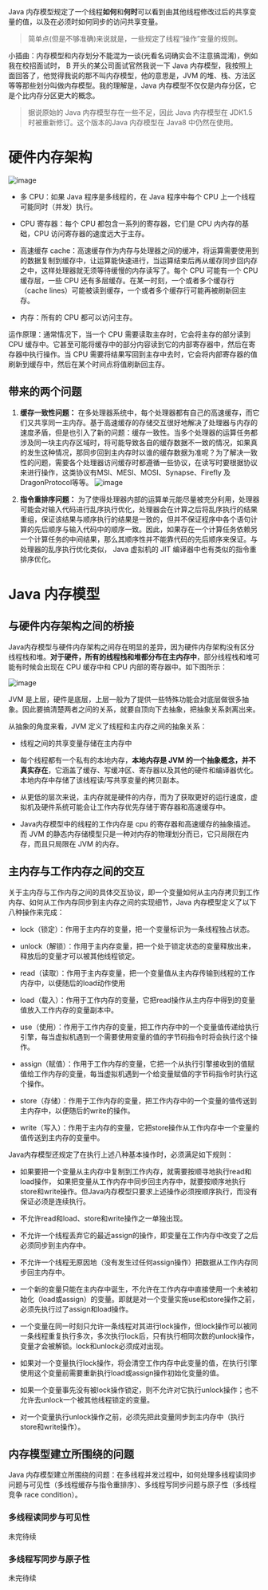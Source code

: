 Java 内存模型规定了一个线程**如何**和**何时**可以看到由其他线程修改过后的共享变量的值，以及在必须时如何同步的访问共享变量。

> 简单点(但是不够准确)来说就是，一些规定了线程“操作”变量的规则。

小插曲：内存模型和内存划分不能混为一谈(光看名词确实会不注意搞混淆)，例如我在校招面试时， B 开头的某公司面试官然我说一下 Java 内存模型，我按照上面回答了，他觉得我说的那不叫内存模型，他的意思是，JVM 的堆、栈、方法区等等那些划分叫做内存模型。我的理解是，Java 内存模型不仅仅是内存分区，它是个比内存分区更大的概念。

> 据说原始的 Java 内存模型存在一些不足，因此 Java 内存模型在 JDK1.5 时被重新修订。这个版本的Java 内存模型在 Java8 中仍然在使用。

# 硬件内存架构

![image](./1.png)

*   多 CPU：如果 Java 程序是多线程的，在 Java 程序中每个 CPU 上一个线程可能同时（并发）执行。

*   CPU 寄存器：每个 CPU 都包含一系列的寄存器，它们是 CPU 内内存的基础，CPU 访问寄存器的速度远大于主存。

*   高速缓存 cache：高速缓存作为内存与处理器之间的缓冲，将运算需要使用到的数据复制到缓存中，让运算能快速进行，当运算结束后再从缓存同步回内存之中，这样处理器就无须等待缓慢的内存读写了。每个 CPU 可能有一个 CPU 缓存层，一些 CPU 还有多层缓存。在某一时刻，一个或者多个缓存行（cache lines）可能被读到缓存，一个或者多个缓存行可能再被刷新回主存。

*   内存：所有的 CPU 都可以访问主存。

运作原理：通常情况下，当一个 CPU 需要读取主存时，它会将主存的部分读到 CPU 缓存中。它甚至可能将缓存中的部分内容读到它的内部寄存器中，然后在寄存器中执行操作。当 CPU 需要将结果写回到主存中去时，它会将内部寄存器的值刷新到缓存中，然后在某个时间点将值刷新回主存。

## 带来的两个问题

1.  **缓存一致性问题：** 在多处理器系统中，每个处理器都有自己的高速缓存，而它们又共享同一主内存。基于高速缓存的存储交互很好地解决了处理器与内存的速度矛盾，但是也引入了新的问题：缓存一致性。当多个处理器的运算任务都涉及同一块主内存区域时，将可能导致各自的缓存数据不一致的情况，如果真的发生这种情况，那同步回到主内存时以谁的缓存数据为准呢？为了解决一致性的问题，需要各个处理器访问缓存时都遵循一些协议，在读写时要根据协议来进行操作，这类协议有MSI、MESI、MOSI、Synapse、Firefly 及 DragonProtocol等等。
![image](./2.png)

2.  **指令重排序问题：** 为了使得处理器内部的运算单元能尽量被充分利用，处理器可能会对输入代码进行乱序执行优化，处理器会在计算之后将乱序执行的结果重组，保证该结果与顺序执行的结果是一致的，但并不保证程序中各个语句计算的先后顺序与输入代码中的顺序一致。因此，如果存在一个计算任务依赖另一个计算任务的中间结果，那么其顺序性并不能靠代码的先后顺序来保证。与处理器的乱序执行优化类似， Java 虚拟机的 JIT 编译器中也有类似的指令重排序优化。

# Java 内存模型

## 与硬件内存架构之间的桥接

Java内存模型与硬件内存架构之间存在明显的差异，因为硬件内存架构没有区分线程栈和堆。**对于硬件，所有的线程栈和堆都分布在主内存中**，部分线程栈和堆可能有时候会出现在 CPU 缓存中和 CPU 内部的寄存器中。如下图所示：

![image](./3.png)

JVM 是上层，硬件是底层，上层一般为了提供一些特殊功能会对底层做很多抽象。因此要搞清楚两者之间的关系，就要自顶向下去抽象，把抽象关系剥离出来。

从抽象的角度来看，JVM 定义了线程和主内存之间的抽象关系：

*   线程之间的共享变量存储在主内存中

*   每个线程都有一个私有的本地内存，**本地内存是 JVM 的一个抽象概念，并不真实存在**，它涵盖了缓存、写缓冲区、寄存器以及其他的硬件和编译器优化。本地内存中存储了该线程读/写共享变量的拷贝副本。

*   从更低的层次来说，主内存就是硬件的内存，而为了获取更好的运行速度，虚拟机及硬件系统可能会让工作内存优先存储于寄存器和高速缓存中。

*   Java内存模型中的线程的工作内存是 cpu 的寄存器和高速缓存的抽象描述。而 JVM 的静态内存储模型只是一种对内存的物理划分而已，它只局限在内存，而且只局限在 JVM 的内存。

## 主内存与工作内存之间的交互

关于主内存与工作内存之间的具体交互协议，即一个变量如何从主内存拷贝到工作内存、如何从工作内存同步到主内存之间的实现细节，Java 内存模型定义了以下八种操作来完成：

*   lock（锁定）：作用于主内存的变量，把一个变量标识为一条线程独占状态。

*   unlock（解锁）：作用于主内存变量，把一个处于锁定状态的变量释放出来，释放后的变量才可以被其他线程锁定。

*   read（读取）：作用于主内存变量，把一个变量值从主内存传输到线程的工作内存中，以便随后的load动作使用

*   load（载入）：作用于工作内存的变量，它把read操作从主内存中得到的变量值放入工作内存的变量副本中。

*   use（使用）：作用于工作内存的变量，把工作内存中的一个变量值传递给执行引擎，每当虚拟机遇到一个需要使用变量的值的字节码指令时将会执行这个操作。

*   assign（赋值）：作用于工作内存的变量，它把一个从执行引擎接收到的值赋值给工作内存的变量，每当虚拟机遇到一个给变量赋值的字节码指令时执行这个操作。

*   store（存储）：作用于工作内存的变量，把工作内存中的一个变量的值传送到主内存中，以便随后的write的操作。

*   write（写入）：作用于主内存的变量，它把store操作从工作内存中一个变量的值传送到主内存的变量中。

Java内存模型还规定了在执行上述八种基本操作时，必须满足如下规则：

*   如果要把一个变量从主内存中复制到工作内存，就需要按顺寻地执行read和load操作， 如果把变量从工作内存中同步回主内存中，就要按顺序地执行store和write操作。但Java内存模型只要求上述操作必须按顺序执行，而没有保证必须是连续执行。

*   不允许read和load、store和write操作之一单独出现。

*   不允许一个线程丢弃它的最近assign的操作，即变量在工作内存中改变了之后必须同步到主内存中。

*   不允许一个线程无原因地（没有发生过任何assign操作）把数据从工作内存同步回主内存中。

*   一个新的变量只能在主内存中诞生，不允许在工作内存中直接使用一个未被初始化（load或assign）的变量。即就是对一个变量实施use和store操作之前，必须先执行过了assign和load操作。

*   一个变量在同一时刻只允许一条线程对其进行lock操作，但lock操作可以被同一条线程重复执行多次，多次执行lock后，只有执行相同次数的unlock操作，变量才会被解锁。lock和unlock必须成对出现。

*   如果对一个变量执行lock操作，将会清空工作内存中此变量的值，在执行引擎使用这个变量前需要重新执行load或assign操作初始化变量的值。

*   如果一个变量事先没有被lock操作锁定，则不允许对它执行unlock操作；也不允许去unlock一个被其他线程锁定的变量。

*   对一个变量执行unlock操作之前，必须先把此变量同步到主内存中（执行store和write操作）。

## 内存模型建立所围绕的问题

Java 内存模型建立所围绕的问题：在多线程并发过程中，如何处理多线程读同步问题与可见性（多线程缓存与指令重排序）、多线程写同步问题与原子性（多线程竞争 race condition）。

### 多线程读同步与可见性

未完待续

### 多线程写同步与原子性

未完待续
